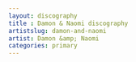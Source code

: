 ```yaml
---
layout: discography
title : Damon & Naomi discography
artistslug: damon-and-naomi
artist: Damon &amp; Naomi
categories: primary
---
```


